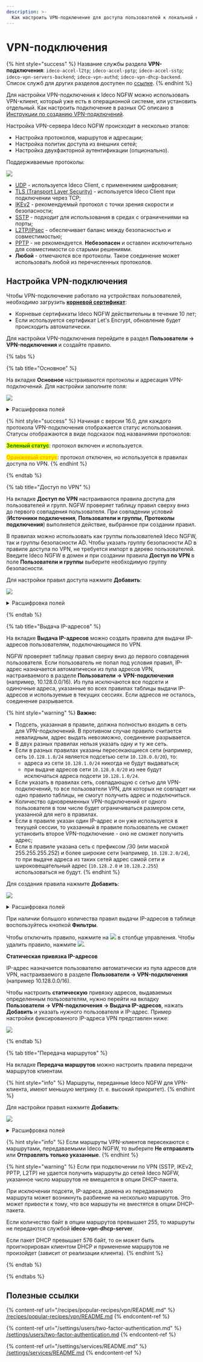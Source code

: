 ```yaml
---
description: >-
  Как настроить VPN-подключение для доступа пользователей к локальной сети компании.
---
```


# VPN-подключения

{% hint style="success" %}
Название службы раздела **VPN-подключения**: `ideco-accel-l2tp`; `ideco-accel-pptp`; `ideco-accel-sstp`; `ideco-vpn-servers-backend`; `ideco-vpn-authd`; `ideco-vpn-dhcp-backend`.\
Список служб для других разделов доступен по [ссылке](/settings/server-management/terminal/README.md).
{% endhint %}

Для настройки VPN-подключения к Ideco NGFW можно использовать VPN-клиент, который уже есть в операционной системе, или установить отдельный. Как настроить подключение в разных ОС описано в [Инструкции по созданию VPN-подключений](/recipes/popular-recipes/vpn).

Настройка VPN-сервера Ideco NGFW происходит в несколько этапов:

* Настройка протоколов, маршрутов и адресации;
* Настройка политик доступа из внешних сетей;
* Настройка двухфакторной аутентификации (опционально).

Поддерживаемые протоколы:

![](/.gitbook/assets/vpn-authorization131.png)

* [UDP](/settings/users/ideco-client/README.md) - используется Ideco Client, с применением шифрования;
* [TLS (Transport Layer Security)](/settings/users/ideco-client/README.md) - используется Ideco Client при подключении через TCP;
* [IKEv2](/settings/users/authorization/vpn-connection/ipsec-ikev2.md) - рекомендуемый протокол с точки зрения скорости и безопасности;
* [SSTP](/settings/users/authorization/vpn-connection/sstp.md) - подходит для использования в средах с ограничениями на порты;
* [L2TP/IPsec](/settings/users/authorization/vpn-connection/l2tp-ipsec.md) - обеспечивает баланс между безопасностью и совместимостью;
* [PPTP](/settings/users/authorization/vpn-connection/pptp.md) - не рекомендуется. **Небезопасен** и оставлен исключительно для совместимости со старыми решениями.
* **Любой** - отмечаются все протоколы. Такое соединение может использовать любой из перечисленных протоколов.

## Настройка VPN-подключения

Чтобы VPN-подключение работало на устройствах пользователей, необходимо загрузить **[корневой сертификат](/settings/services/certificates/README.md)**:

* Корневые сертификаты Ideco NGFW действительны в течение 10 лет;
* Если используется сертификат Let's Encrypt, обновление будет происходить автоматически.

Для настройки VPN-подключения перейдите в раздел **Пользователи -> VPN-подключения** и создайте правило.

{% tabs %}

{% tab title="Основное" %}

На вкладке **Основное** настраиваются протоколы и адресация VPN-подключений. Для настройки заполните поля:

![](/.gitbook/assets/vpn-authorization24.png)

<details>

<summary>Расшифровка полей</summary>

* **Сеть для VPN-подключений** - укажите подсеть, в рамках которой будут динамически назначаться IP-адреса. Маска подсети должна быть в диапазоне от 16 до 30 бит;
* **Зона** - добавьте сетевые интерфейсы для подключения по VPN (опционально). Если требуется настроить VPN-подключение к [Loopback-интерфейсу](/settings/services/connection-to-provider/all-ethernet.md), оставьте поле **Зона** пустым;
* **Длина сессии пользователя, час** - укажите продолжительность сессиии пользователя (целое число от 1 до 24);
* **Индекс интерфейса для Netflow** - введите индекс для идентификации интерфейса (целое число от 0 до 65535), если используете Netflow;
* **DNS-суффикс** - укажите DNS-суффикс, если для подключения по VPN используется [Ideco Client](/settings/users/ideco-client/README.md) (опционально);
* Выберите, какой протокол подключения будет использоваться.

</details>

{% hint style="success" %}
Начиная с версии 16.0, для каждого протокола VPN-подключения отображается статус использования. Статусы отображаются в виде подсказок под названиями протоколов:

**<mark style="color:green;">Зеленый статус</mark>**: протокол включен и используется.

**<mark style="color:orange;">Оранжевый статус</mark>**: протокол отключен, но используется в правилах доступа по VPN.
{% endhint %}

{% endtab %}

{% tab title="Доступ по VPN" %}

На вкладке **Доступ по VPN** настраиваются правила доступа для пользователей и групп. NGFW проверяет таблицу правил сверху вниз до первого совпадения пользователя. При совпадении условий (**Источники подключения**, **Пользователи и группы**, **Протоколы подключения**) выполняется действие, выбранное при создании правил.

В правилах можно использовать как группы пользователей Ideco NGFW, так и группы безопасности AD. Чтобы указать группу безопасности AD в правиле доступа по VPN, не требуется импорт в дерево пользователей. Введите Ideco NGFW в домен и при создании правила **Доступ по VPN** в поле **Пользователи и группы** выберите необходимую группу безопасности.

Для настройки правил доступа нажмите **Добавить**:

![](/.gitbook/assets/vpn-authorization25.png)

<details>

<summary>Расшифровка полей</summary>

* **Название** - укажите название правила;
* **Источники подключения** - выберите, откуда будет производиться подключение по VPN (IP-адреса, подсети, страны);
* **Пользователи и группы** - выберите, для каких пользовалетей будет применяться правило;
* **Протоколы подключения** - выберите протокол (настраивается на вкладке **Основное**);
* **Доступ по VPN** - разрешите или запретите доступ по созданному правилу;
* **Способ 2FA** - выберите способ [двухфакторной аутентификации](/settings/users/two-factor-authentication.md). Для разных групп пользователей можно указать разные типы двухфакторной аутентификации (опционально);
* **Комментарий** - добавьте комментарий (опционально).

</details>

{% endtab %}

{% tab title="Выдача IP-адресов" %}

На вкладке **Выдача IP-адресов** можно создать правила для выдачи IP-адресов пользователям, подключающимся по VPN.

NGFW проверяет таблицу правил сверху вниз до первого совпадения пользователя. Если пользователь не попал под условия правил, IP-адрес назначается автоматически из пула адресов VPN, настраиваемого в разделе **Пользователи -> VPN-подключения** (например, 10.128.0.0/16). Из пула исключаются все подсети и одиночные адреса, указанные во всех правилах таблицы выдачи IP-адресов и используемые в текущих сессиях. Если адресов не осталось, соединение разрывается.

{% hint style="warning" %}
**Важно:**

* Подсеть, указанная в правиле, должна полностью входить в сеть для VPN-подключений. В противном случае правило считается невалидным, адрес выдать невозможно, соединение разрывается.
* В двух разных правилах нельзя указать одну и ту же сеть.
* Если в разных правилах указаны пересекающиеся сети (например, сеть `10.128.1.0/24` является подсетью cети `10.128.0.0/20`), то:
  * адреса из cети `10.128.1.0/24` никогда не будут выдаваться;
  * при выдаче адресов сети `10.128.0.0/20` из нее будут исключаться адреса подcети `10.128.1.0/24`.
* Если указать в правилах сеть, совпадающую с сетью для VPN-подключений, то все пользователи VPN, для которых не совпадет ни одно правило таблицы, не смогут получить адрес и подключиться.
* Количество одновременных VPN-подключений от одного пользователя в том числе будет ограничиваться размером сети, указанной для него в правилах.
* Если в правиле указан один IP-адрес и он уже используется в текущей сессии, то указанный в правиле пользователь не сможет установить второе VPN-подключение - оно не сможет получить адрес;
* Если в правиле указана сеть с префиксом /30 (или маской 255.255.255.252) и более широкие сети (например, `10.128.2.0/24`), то при выдаче адреса из таких сетей адрес самой сети и широковещательный адрес (`10.128.2.0` и `10.128.2.255`) использоваться не будут.
{% endhint %}

Для создания правила нажмите **Добавить**:

![](/.gitbook/assets/vpn-authorization26.png)

<details>

<summary>Расшифровка полей</summary>

* **Название** - укажите название правила;
* **Пользователи и группы** - выберите, для каких пользовалетей будет применяться правило;
* **Выдаваемые адреса** - укажите IP-адрес или подсеть, IP-адреса которой будут выдаваться пользователям;
* **Комментарий** - укажите комментарий к правилу (опционально).

</details>

При наличии большого количества правил выдачи IP-адресов в таблице воспользуйтесь кнопкой **Фильтры**.

Чтобы отключить правило, нажмите на ![](/.gitbook/assets/icon-on.png) в столбце управления. Чтобы удалить правило, нажмите ![](/.gitbook/assets/icon-delete1.png).

**Cтатическая привязка IP-адресов**

IP-адрес назначается пользователю автоматически из пула адресов для VPN, настраиваемого в разделе **Пользователи -> VPN-подключения** (например 10.128.0.0/16).

Чтобы настроить **статическую** привязку адресов, выдаваемых определенным пользователям, нужно перейти на вкладку **Пользователи -> VPN-подключения -> Выдача IP-адресов**, нажать **Добавить** и указать нужного пользователя и IP-адрес. Пример настройки фиксированного IP-адреса VPN представлен ниже:

![](/.gitbook/assets/vpn-authorization28.png)

{% endtab %}

{% tab title="Передача маршрутов" %}

На вкладке **Передача маршрутов** можно настроить правила передачи маршрутов клиентам.

{% hint style="info" %}
Маршруты, переданные Ideco NGFW для VPN-клиента, имеют меньшую метрику (т. е. высокий приоритет).
{% endhint %}

Для настройки правил нажмите **Добавить**:

![](/.gitbook/assets/vpn-authorization27.png)

<details>

<summary>Расшифровка полей</summary>

* **Название** - укажите название правила;
* **Пользователи и группы** - выберите, для каких пользовалетей будет применяться правило;
* **Отправка маршрутов** - выберите, как будут передаваться маршруты:
  * **Не отправлять** - маршруты не передаются клиенту, трафик не будет проходить через NGFW;
  * **Отправлять весь трафик на Ideco NGFW** - передается маршрут 0.0.0.0/0, весь трафик направляется через NGFW;
  * **Отправлять маршруты до всех локальных сетей** - передаются маршруты до всех локальных сетей NGFW, в том числе подключенных через IPsec и маршрутизируемых;
  * **Отправлять маршруты до локальных сетей Ideco NGFW** - передаются маршруты до локальных сетей NGFW, без учета IPsec и маршрутизируемых;
  * **Отправлять только указанные** - выберите сети, до которых будут передаваться маршруты;
* **Исключение адресов из маршрута** - выберите сети, исключенные из маршрута;
* **Комментарий** - укажите комментарий к правилу (опционально).

</details>

{% hint style="info" %}
Если маршруты VPN-клиентов пересекаются с маршрутами, передаваемыми Ideco NGFW, то выберите **Не отправлять** или **Отправлять только указанные**.
{% endhint %}

{% hint style="warning" %}
Если при подключении по VPN (SSTP, IKEv2, PPTP, L2TP) не удается получить маршруты до сетей Ideco NGFW, указанное число маршрутов не вмещается в опции DHCP-пакета.

При исключении подсети, IP-адреса, домена из передаваемого маршрута может возникнуть разбиение на несколько маршрутов. Это может привести к тому, что все маршруты не вместятся в опции DHCP-пакета.

Если количество байт в опции маршрутов превышает 255, то маршруты не передаются службой **ideco-vpn-dhcp-server**.

Если пакет DHCP превышает 576 байт, то он может быть проигнорирован клиентом DHCP и применение маршрутов не произойдет (зависит от реализации клиента).
{% endhint %}

{% endtab %}

{% endtabs %}

## Полезные ссылки

{% content-ref url="/recipes/popular-recipes/vpn/README.md" %}
[/recipes/popular-recipes/vpn/README.md](/recipes/popular-recipes/vpn/README.md)
{% endcontent-ref %}

{% content-ref url="/settings/users/two-factor-authentication.md" %}
[/settings/users/two-factor-authentication.md](/settings/users/two-factor-authentication.md)
{% endcontent-ref %}

{% content-ref url="/settings/services/README.md" %}
[/settings/services/README.md](/settings/services/README.md)
{% endcontent-ref %}